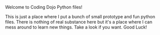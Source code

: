 Welcome to Coding Dojo Python files!

This is just a place where I put a bunch of small prototype and fun python files. There is nothing of real substance here but it's a place where I can mess around to learn new things. Take a look if you want. Good Luck!
